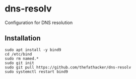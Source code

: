 # dns-resolv
Configuration for DNS resolution

## Installation
```
sudo apt install -y bind9
cd /etc/bind
sudo rm named.*
sudo git init
sudo git pull https://github.com/thefathacker/dns-resolv
sudo systemctl restart bind9
```